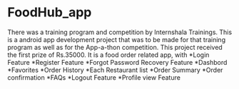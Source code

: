 # FoodHub_app

There was a training program and competition by Internshala Trainings.
This is a android app development project that was to be made for that training program as well as for the App-a-thon competition.
This project received the first prize of Rs.35000.
It is a food order related app, with
*Login Feature
*Register Feature
*Forgot Password Recovery Feature
*Dashbord
*Favorites
*Order History
*Each Restaurant list
*Order Summary
*Order confirmation
*FAQs
*Logout Feature
*Profile view Feature
